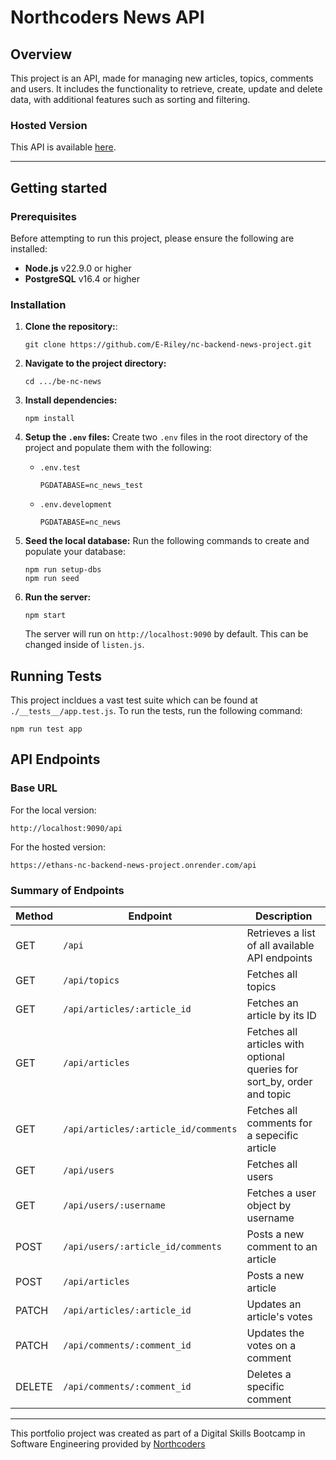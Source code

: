 # **Northcoders News API**

## **Overview**

This project is an API, made for managing new articles, topics, comments and users. It includes the functionality to retrieve, create, update and delete data, with additional features such as sorting and filtering.

### Hosted Version

This API is available [here](https://ethans-nc-backend-news-project.onrender.com/api).

---

## Getting started

### Prerequisites

Before attempting to run this project, please ensure the following are installed:

- **Node.js** v22.9.0 or higher
- **PostgreSQL** v16.4 or higher

### Installation

1. **Clone the repository:**:

   ```bsh
   git clone https://github.com/E-Riley/nc-backend-news-project.git
   ```

2. **Navigate to the project directory:**

   ```bsh
   cd .../be-nc-news
   ```

3. **Install dependencies:**

   ```bsh
   npm install
   ```

4. **Setup the `.env` files:**
   Create two `.env` files in the root directory of the project and populate them with the following:

   - `.env.test`

     ```bsh
     PGDATABASE=nc_news_test
     ```

   - `.env.development`
     ```bsh
     PGDATABASE=nc_news
     ```

5. **Seed the local database:**
   Run the following commands to create and populate your database:

   ```bsh
   npm run setup-dbs
   npm run seed
   ```

6. **Run the server:**

   ```bsh
   npm start
   ```

   The server will run on `http://localhost:9090` by default. This can be changed inside of `listen.js`.

## Running Tests

This project incldues a vast test suite which can be found at `./__tests__/app.test.js`. To run the tests, run the following command:

```bsh
npm run test app
```

## API Endpoints

### Base URL

For the local version:

```bsh
http://localhost:9090/api
```

For the hosted version:

```bsh
https://ethans-nc-backend-news-project.onrender.com/api
```

### Summary of Endpoints

| Method | Endpoint                             | Description                                                             |
| ------ | ------------------------------------ | ----------------------------------------------------------------------- |
| GET    | `/api`                               | Retrieves a list of all available API endpoints                         |
| GET    | `/api/topics`                        | Fetches all topics                                                      |
| GET    | `/api/articles/:article_id`          | Fetches an article by its ID                                            |
| GET    | `/api/articles`                      | Fetches all articles with optional queries for sort_by, order and topic |
| GET    | `/api/articles/:article_id/comments` | Fetches all comments for a sepecific article                            |
| GET    | `/api/users`                         | Fetches all users                                                       |
| GET    | `/api/users/:username`               | Fetches a user object by username                                       |
| POST   | `/api/users/:article_id/comments`    | Posts a new comment to an article                                       |
| POST   | `/api/articles`                      | Posts a new article                                                     |
| PATCH  | `/api/articles/:article_id`          | Updates an article's votes                                              |
| PATCH  | `/api/comments/:comment_id`          | Updates the votes on a comment                                          |
| DELETE | `/api/comments/:comment_id`          | Deletes a specific comment                                              |

---

This portfolio project was created as part of a Digital Skills Bootcamp in Software Engineering provided by [Northcoders](https://northcoders.com/)
